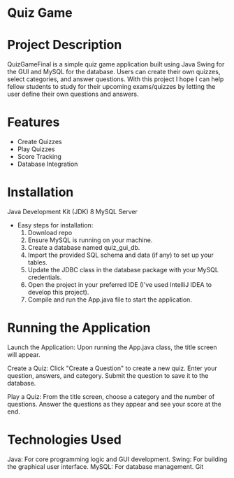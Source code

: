 # Quiz Game

# Project Description
QuizGameFinal is a simple quiz game application built using Java Swing for the GUI and MySQL for the database. Users can create their own quizzes, select categories, and answer questions. With this project I hope I can help fellow students to study for their upcoming exams/quizzes by letting the user define their own questions and answers.

# Features
- Create Quizzes
- Play Quizzes
- Score Tracking
- Database Integration

# Installation
Java Development Kit (JDK) 8
MySQL Server
- Easy steps for installation:
  1. Download repo
  2. Ensure MySQL is running on your machine.
  3. Create a database named quiz_gui_db.
  4. Import the provided SQL schema and data (if any) to set up your tables.
  5. Update the JDBC class in the database package with your MySQL credentials.
  6. Open the project in your preferred IDE (I've used IntelliJ IDEA to develop this project).
  7. Compile and run the App.java file to start the application.

# Running the Application
Launch the Application:
Upon running the App.java class, the title screen will appear.

Create a Quiz:
Click "Create a Question" to create a new quiz.
Enter your question, answers, and category.
Submit the question to save it to the database.

Play a Quiz:
From the title screen, choose a category and the number of questions.
Answer the questions as they appear and see your score at the end.

# Technologies Used
Java: For core programming logic and GUI development.
Swing: For building the graphical user interface.
MySQL: For database management.
Git
